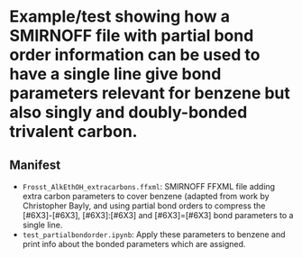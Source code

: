 # Example/test showing how a SMIRNOFF file with partial bond order information can be used to have a single line give bond parameters relevant for benzene but also singly and doubly-bonded trivalent carbon.


## Manifest
* `Frosst_AlkEthOH_extracarbons.ffxml`: SMIRNOFF FFXML file adding extra carbon parameters to cover benzene (adapted from work by Christopher Bayly, and using partial bond orders to compress the [#6X3]-[#6X3], [#6X3]:[#6X3] and [#6X3]=[#6X3] bond parameters to a single line.
* `test_partialbondorder.ipynb`: Apply these parameters to benzene and print info about the bonded parameters which are assigned.
